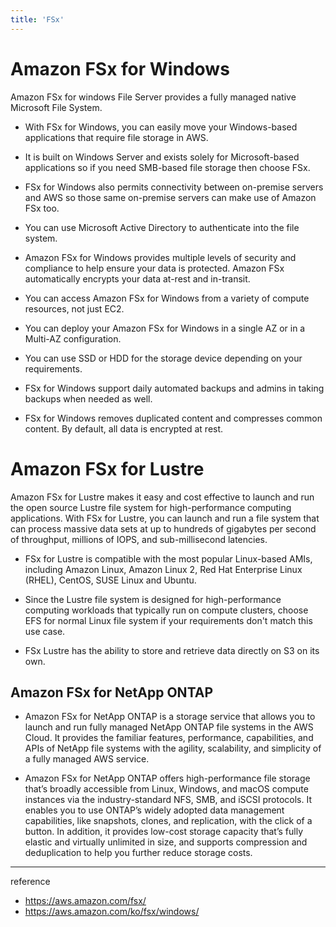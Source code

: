 ```yaml
---
title: 'FSx'
---
```

# Amazon FSx for Windows

Amazon FSx for windows File Server provides a fully managed native Microsoft File System. 

- With FSx for Windows, you can easily move your Windows-based applications that require file storage in AWS.

- It is built on Windows Server and exists solely for Microsoft-based applications so if you need SMB-based file storage then choose FSx.

- FSx for Windows also permits connectivity between on-premise servers and AWS so those same on-premise servers can make use of Amazon FSx too.

- You can use Microsoft Active Directory to authenticate into the file system.

- Amazon FSx for Windows provides multiple levels of security and compliance to help ensure your data is protected. Amazon FSx automatically encrypts your data at-rest and in-transit.
  
- You can access Amazon FSx for Windows from a variety of compute resources, not just EC2.

- You can deploy your Amazon FSx for Windows in a single AZ or in a Multi-AZ configuration.

- You can use SSD or HDD for the storage device depending on your requirements.

- FSx for Windows support daily automated backups and admins in taking backups when needed as well.

- FSx for Windows removes duplicated content and compresses common content. By default, all data is encrypted at rest.


# Amazon FSx for Lustre

Amazon FSx for Lustre makes it easy and cost effective to launch and run the open source Lustre file system for high-performance computing applications. With FSx for Lustre, you can launch and run a file system that can process massive data sets at up to hundreds of gigabytes per second of throughput, millions of IOPS, and sub-millisecond latencies.

- FSx for Lustre is compatible with the most popular Linux-based AMIs, including Amazon Linux, Amazon Linux 2, Red Hat Enterprise Linux (RHEL), CentOS, SUSE Linux and Ubuntu.

- Since the Lustre file system is designed for high-performance computing workloads that typically run on compute clusters, choose EFS for normal Linux file system if your requirements don't match this use case.

- FSx Lustre has the ability to store and retrieve data directly on S3 on its own.

## Amazon FSx for NetApp ONTAP

- Amazon FSx for NetApp ONTAP is a storage service that allows you to launch and run fully managed NetApp ONTAP file systems in the AWS Cloud. It provides the familiar features, performance, capabilities, and APIs of NetApp file systems with the agility, scalability, and simplicity of a fully managed AWS service.

- Amazon FSx for NetApp ONTAP offers high-performance file storage that’s broadly accessible from Linux, Windows, and macOS compute instances via the industry-standard NFS, SMB, and iSCSI protocols. It enables you to use ONTAP’s widely adopted data management capabilities, like snapshots, clones, and replication, with the click of a button. In addition, it provides low-cost storage capacity that’s fully elastic and virtually unlimited in size, and supports compression and deduplication to help you further reduce storage costs.

---
reference
- https://aws.amazon.com/fsx/
- https://aws.amazon.com/ko/fsx/windows/